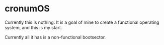 # cronumOS
Currently this is nothing.
It is a goal of mine to create a functional operating system, and this is my start.

Currently all it has is a non-functional bootsector.